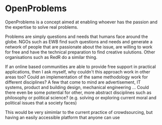# OpenProblems

OpenProblems is a concept aimed at enabling whoever has the passion and the expertise to solve real problems.

Problems are simply questions and needs that humans face around the globe. NGOs such as EWB find such questions and needs and generate a network of people that are passionate about the issue, are willing to work for free and have the technical preparation to find creative sulutions. Other organisations such as RedR do a similar thing.

If an online based communities are able to provide free support in practical applications, then I ask myself, why couldn't this approach work in other areas too? Could an implementation of the same methodology work for different disciplines? A few that come to mind are advertisement, IT systems, product and building design, mechanical engineering … Could there even be some potential for other, more abstract disciplines such as philosophy or political science? (e.g. solving or exploring current moral and political issues that a society faces)

This would be very simimlar to the current practice of crowdsourcing, but having an easily accessible platform that anyone can use 
